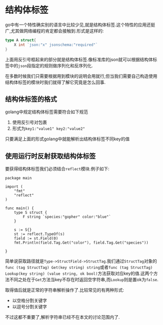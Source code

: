 # 结构体标签

go中有一个特性确实别的语言中比较少见,就是结构体标签.这个特性的应用还挺广,尤其做网络编程的肯定都会接触到.形式是这样的:

```go
type A struct{
    X int `json:"x" jsonschema:"required"`
}

```

上面用反引号框起来的部分就是结构体标签.像标准库的json就可以根据结构体标签中的`json`段指定的规则做序列化和反序列化.

在多数时候我们只需要根据用到模块的说明会用就行,但当我们需要自己构造使用结构体标签的模块时我们就得了解它究竟是怎么回事.

## 结构体标签的格式

golang中规定结构体标签需要符合如下规范

1. 使用反引号对包裹
2. 形式为`key1:"value1" key2:"value2"`

只要满足上面的形式golang中就能解析出结构体标签不同key的值

## 使用运行时反射获取结构体标签

要获得结构体标签我们必须结合`reflect`模块.例子如下:

```golang
package main

import (
    "fmt"
    "reflect"
)

func main() {
    type S struct {
        F string `species:"gopher" color:"blue"`
    }

    s := S{}
    st := reflect.TypeOf(s)
    field := st.Field(0)
    fmt.Println(field.Tag.Get("color"), field.Tag.Get("species"))

}
```

简单说获取路径就是`Type->StructField->StructTag`.我们通过`StructTag`对象的`func (tag StructTag) Get(key string) string`或者`func (tag StructTag) Lookup(key string) (value string, ok bool)`方法获取对应key的值.这两个方法不同之处在于`Get`方法当key不存在时返回空字符串,而`Lookup`则是置ok为`false`.

取得值后就是正常的字符串解析操作了.比较常见的有两种形式:

+ 以空格分割关键字
+ 以逗号分割关键字

不过这都不重要了,解析字符串已经不在本文的讨论范围内了.